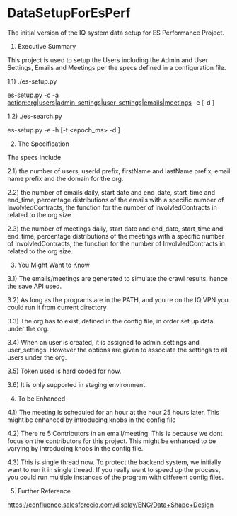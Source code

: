 # DataSetupForEsPerf
The initial version of the IQ system data setup for ES Performance Project.

1) Executive Summary

This project is used to setup the Users including the Admin and User Settings, Emails and Meetings per the specs defined in a configuration file.

1.1) ./es-setup.py

es-setup.py -c <config> -a <action:org|users|admin_settings|user_settings|emails|meetings> -e <env> [-d <debug>]

1.2) ./es-search.py

es-setup.py -e <env> -h <hash> [-t <epoch_ms> -d <debug>]

2) The Specification 

The specs include 

2.1) the number of users, userId prefix, firstName and lastName prefix, email name prefix and the domain for the org.

2.2) the number of emails daily, start date and end_date, start_time and end_time, percentage distributions of the emails with a specific number of InvolvledContracts, the function for the number of InvolvledContracts in related to the org size

2.3) the number of meetings daily, start date and end_date, start_time and end_time, percentage distributions of the meetings with a specific number of InvolvledContracts, the function for the number of InvolvledContracts in related to the org size.

3) You Might Want to Know

3.1) The emails/meetings are generated to simulate the crawl results. hence the save API used.

3.2) As long as the programs are in the PATH, and you re on the IQ VPN you could run it from current directory

3.3) The org has to  exist, defined in the config file, in order set up data under the org.

3.4) When an user is created, it is assigned to admin_settings and user_settings. However the options are given to associate the settings to all users under the org.

3.5) Token used is hard coded for now.

3.6) It is only supported in staging environment.

4) To be Enhanced

4.1) The meeting is scheduled for an hour at the hour 25 hours later. This might be enhanced by introducing knobs in the config file

4.2) There re 5 Contributors in an email/meeting. This is because we dont focus on the contributors for this project. This might be enhanced to be varying by introducing knobs in the config file.

4.3) This is single thread now. To protect the backend system, we initially want to run it in single thread. If you really want to speed up the process, you could run multiple instances of the program with different config files.

5) Further Reference

https://confluence.salesforceiq.com/display/ENG/Data+Shape+Design
